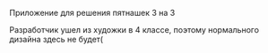 Приложение для решения пятнашек 3 на 3 

Разработчик ушел из художки в 4 классе, поэтому нормального дизайна здесь не будет(


